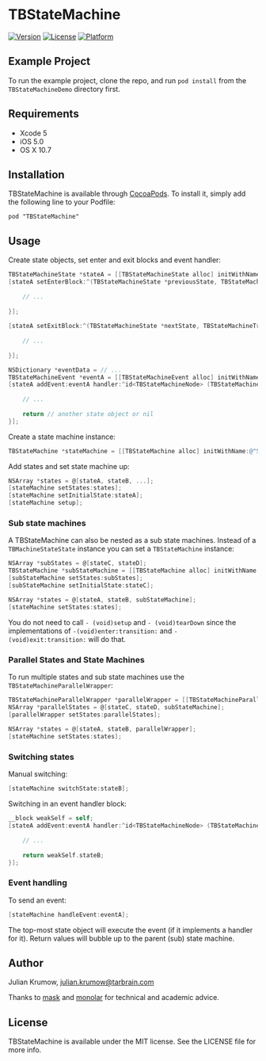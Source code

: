 # TBStateMachine

[![Version](https://img.shields.io/cocoapods/v/TBStateMachine.svg?style=flat)](http://cocoadocs.org/docsets/TBStateMachine)
[![License](https://img.shields.io/cocoapods/l/TBStateMachine.svg?style=flat)](http://cocoadocs.org/docsets/TBStateMachine)
[![Platform](https://img.shields.io/cocoapods/p/TBStateMachine.svg?style=flat)](http://cocoadocs.org/docsets/TBStateMachine)

## Example Project

To run the example project, clone the repo, and run `pod install` from the `TBStateMachineDemo` directory first.

## Requirements

* Xcode 5
* iOS 5.0
* OS X 10.7

## Installation

TBStateMachine is available through [CocoaPods](http://cocoapods.org). To install
it, simply add the following line to your Podfile:

    pod "TBStateMachine"

## Usage

Create state objects, set enter and exit blocks and event handler:

```objective-c
TBStateMachineState *stateA = [[TBStateMachineState alloc] initWithName:@"StateA"];
[stateA setEnterBlock:^(TBStateMachineState *previousState, TBStateMachineTransition *transition) {
        
    // ...
       
}];
    
[stateA setExitBlock:^(TBStateMachineState *nextState, TBStateMachineTransition *transition) {
        
    // ...
       
}];

NSDictionary *eventData = // ...
TBStateMachineEvent *eventA = [[TBStateMachineEvent alloc] initWithName:@"EventA" data:eventData];
[stateA addEvent:eventA handler:^id<TBStateMachineNode> (TBStateMachineEvent *event) {
    
    // ...
        
    return // another state object or nil
}];
```


Create a state machine instance:

```objective-c
TBStateMachine *stateMachine = [[TBStateMachine alloc] initWithName:@"StateMachine"];
```

Add states and set state machine up:

```objective-c
NSArray *states = @[stateA, stateB, ...];
[stateMachine setStates:states];
[stateMachine setInitialState:stateA];
[stateMachine setup];
```

### Sub state machines

A TBStateMachine can also be nested as a sub state machines. Instead of a `TBMachineStateState` instance you can set a `TBStateMachine` instance:

```objective-c
NSArray *subStates = @[stateC, stateD];
TBStateMachine *subStateMachine = [[TBStateMachine alloc] initWithName:@"SubStateMachine"];
[subStateMachine setStates:subStates];
[subStateMachine setInitialState:stateC];

NSArray *states = @[stateA, stateB, subStateMachine];
[stateMachine setStates:states];
```

You do not need to call `- (void)setup` and `- (void)tearDown` since the implementations of `-(void)enter:transition:` and `- (void)exit:transition:` will do that.

### Parallel States and State Machines

To run multiple states and sub state machines use the `TBStateMachineParallelWrapper`:

```objective-c
TBStateMachineParallelWrapper *parallelWrapper = [[TBStateMachineParallelWrapper alloc] initWithName:@"ParallelWrapper"];
NSArray *parallelStates = @[stateC, stateD, subStateMachine];
[parallelWrapper setStates:parallelStates];
    
NSArray *states = @[stateA, stateB, parallelWrapper];
[stateMachine setStates:states];
```

### Switching states

Manual switching:

```objective-c
[stateMachine switchState:stateB];
```

Switching in an event handler block:

```objective-c
__block weakSelf = self;
[stateA addEvent:eventA handler:^id<TBStateMachineNode> (TBStateMachineEvent *event) {
    
    // ...
      
    return weakSelf.stateB;
}];
```

### Event handling

To send an event:

```objective-c
[stateMachine handleEvent:eventA];
```

The top-most state object will execute the event (if it implements a handler for it).
Return values will bubble up to the parent (sub) state machine.


## Author

Julian Krumow, julian.krumow@tarbrain.com

Thanks to [mask](https://github.com/mask) and [monolar](https://github.com/monolar) for technical and academic advice.

## License

TBStateMachine is available under the MIT license. See the LICENSE file for more info.

